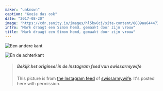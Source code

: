 ```yaml
---
maker: "unknown"
caption: "Goeie das ook"
date: "2017-08-20"
image: "https://cdn.sanity.io/images/hl5bw8cj/site-content/8889aa644473d0615584ea0b69a570f95c69c1f9-1080x1080.jpg"
intro: "Mark draagt een Simon hemd, gemaakt door zijn vrouw"
title: "Mark draagt een Simon hemd, gemaakt door zijn vrouw"
---
```


![Een andere kant](https://posts.freesewing.org/uploads/mark_wears_simon_2_a4950a3229.jpg "Een andere kant")

![En de achterkant](https://posts.freesewing.org/uploads/mark_wears_simon_3_9f40007ab0.jpg "En de achterkant")

> ##### Bekijk het origineel in de Instagram feed van swissarmywife
> 
> This picture is from [the Instagram feed](https://www.instagram.com/p/BYAX07OFEPL/) of [swissarmywife](https://mnel2.wordpress.com/). It's posted here with permission.
